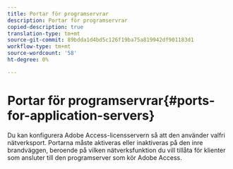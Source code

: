 ```yaml
---
title: Portar för programservrar
description: Portar för programservrar
copied-description: true
translation-type: tm+mt
source-git-commit: 89bdda1d4bd5c126f19ba75a819942df901183d1
workflow-type: tm+mt
source-wordcount: '58'
ht-degree: 0%

---
```



# Portar för programservrar{#ports-for-application-servers}

Du kan konfigurera Adobe Access-licensservern så att den använder valfri nätverksport. Portarna måste aktiveras eller inaktiveras på den inre brandväggen, beroende på vilken nätverksfunktion du vill tillåta för klienter som ansluter till den programserver som kör Adobe Access.
